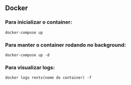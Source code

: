 ## Docker

### Para inicializar o container:

```
docker-compose up
```

### Para manter o container rodando no background:

```
docker-compose up -d
```

### Para visualizar logs:

```
docker logs rentx(nome do container) -f
```
